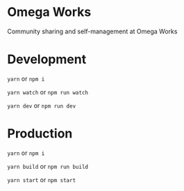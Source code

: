 # Omega Works
Community sharing and self-management at Omega Works

# Development
`yarn` or `npm i`

`yarn watch` or `npm run watch`

`yarn dev` or `npm run dev`


# Production
`yarn` or `npm i`

`yarn build` or `npm run build`

`yarn start` or `npm start`


